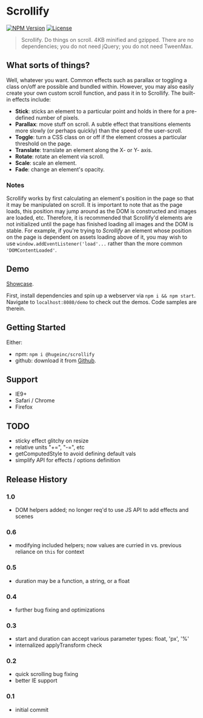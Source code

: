 # Scrollify
[![NPM Version](https://img.shields.io/npm/v/@hugeinc/scrollify.svg?style=flat-square)](https://www.npmjs.com/package/@hugeinc/scrollify)
[![License](https://img.shields.io/badge/license-MIT-brightgreen.svg?style=flat-square)](https://raw.githubusercontent.com/apathetic/scrollify/master/LICENSE)

> Scrollify. Do things on scroll. 4KB minified and gzipped. There are no dependencies; you do not need jQuery; you do not need TweenMax.

## What sorts of things?

Well, whatever you want. Common effects such as parallax or toggling a class on/off are possible and bundled within. However, you may also easily create your own custom scroll function, and pass it in to Scrollify. The built-in effects include:

- **Stick**: sticks an element to a particular point and holds in there for a pre-defined number of pixels.
- **Parallax**: move stuff on scroll. A subtle effect that transitions elements more slowly (or perhaps quickly) than the speed of the user-scroll.
- **Toggle**: turn a CSS class on or off if the element crosses a particular threshold on the page.
- **Translate**: translate an element along the X- or Y- axis.
- **Rotate**: rotate an element via scroll.
- **Scale**: scale an element.
- **Fade**: change an element's opacity.


### Notes
Scrollify works by first calculating an element's position in the page so that it may be manipulated on scroll. It is important to note that as the page loads, this position may jump around as the DOM is constructed and images are loaded, etc.  Therefore, it is recommended that Scrollify'd elements are not initialized until the page has finished loading all images and the DOM is stable. For example, if you're trying to _Scrollify_ an element whose position on the page is dependent on assets loading above of it, you may wish to use ```window.addEventListener('load'...``` rather than the more common ```'DOMContentLoaded'```.

## Demo

[Showcase](http://apathetic.github.io/showcase/components/scrollify/).

First, install dependencies and spin up a webserver via ```npm i && npm start```. Navigate to ```localhost:8080/demo``` to check out the demos. Code samples are therein.

## Getting Started

Either:
* npm: ```npm i @hugeinc/scrollify```
* github: download it from [Github](https://github.com/apathetic/scrollify).

## Support
* IE9+
* Safari / Chrome
* Firefox

## TODO
* sticky effect glitchy on resize
* relative units "+=", "-=", etc
* getComputedStyle to avoid defining default vals
* simplify API for effects / options definition

## Release History

### 1.0
* DOM helpers added; no longer req'd to use JS API to add effects and scenes

### 0.6
* modifying included helpers; now values are curried in vs. previous reliance on `this` for context

### 0.5
* duration may be a function, a string, or a float

### 0.4
* further bug fixing and optimizations

### 0.3
* start and duration can accept various parameter types: float, 'px', '%'
* internalized applyTransform check

### 0.2
* quick scrolling bug fixing
* better IE support

### 0.1
* initial commit
